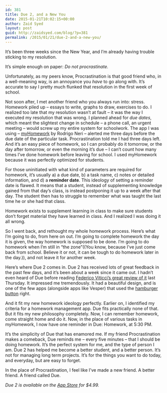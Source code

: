 ```yaml
---
id: 381
title: Due 2, and a New You
date: 2015-01-21T10:02:15+00:00
author: Zaid Syed
layout: post
guid: http://zaidsyed.com/blog/?p=381
permalink: /2015/01/21/due-2-and-a-new-you/
---
```

It&#8217;s been three weeks since the New Year, and I&#8217;m already having trouble sticking to my resolution.

It&#8217;s simple enough on paper: _Do not procrastinate._

Unfortunately, as my peers know, Procrastination is that good friend who, in a well-meaning way, is an annoyance you _have_ to go along with. It&#8217;s accurate to say I pretty much flunked that resolution in the first week of school.

Not soon after, I met another friend who you always run into: stress. Homework piled up &#8211; essays to write, graphs to draw, exercises to do. I realized too late that my resolution wasn&#8217;t at fault – it was the way I executed my resolution that was wrong. I planned ahead for _due dates_, which meant the slightest change in schedule &#8211; a phone call, an urgent meeting &#8211; would screw up my entire system for schoolwork. The app I was using &#8211; [myHomework](https://itunes.apple.com/us/app/myhomework/id303490844) by Rodrigo Neri &#8211; alerted me three days before the due date of the particular task. Procrastination told me I had three days left. And it&#8217;s an easy piece of homework, so I can probably do it tomorrow, or the day after tomorrow, or even the morning it&#8217;s due &#8211; I can&#8217;t count how many times I&#8217;ve done homework before leaving for school. I used myHomework because it was perfectly optimized for students.

For those uninitiated with what kind of parameters are required for homework, it&#8217;s usually a) a due date, b) a task name, c) notes or detailed information, and d) a **reminder date**. This ideology of setting a reminder date is flawed. It means that a student, instead of supplementing knowledge gained from that day&#8217;s class, is instead postponing it up to a week after that day. The student then has to struggle to remember what was taught the last time he or she had that class.

Homework exists to supplement learning in class to make sure students don&#8217;t forget material they have learned in class. And I realized I was doing it all wrong.

So I went back, and rethought my whole homework process. Here&#8217;s what I&#8217;m going to do, from here on out. I&#8217;m going to complete homework the day it is given, the way homework is supposed to be done. I&#8217;m going to do homework when I&#8217;m still in &#8220;the zone&#8221;((You know, because I&#8217;ve just come back from school. Believe it or not, it can be tough to do homework later in the day.)), and not leave it for another week.

Here&#8217;s where Due 2 comes in. Due 2 has received lots of great feedback in the past few days, and it&#8217;s been about a week since it came out. I hadn&#8217;t even heard of Due before reading [Federico Viticci&#8217;s great review of it](http://www.macstories.net/reviews/due-2-review-effective-reminders/) last Thursday. It impressed me tremendously. It had a beautiful design, and is one of the few apps (alongside apps like Vesper) that used the [hamburger button](http://thehamburgerbutton.com) right.

And it fit my new homework ideology perfectly. Earlier on, I identified my criteria for a homework management app. Due fits practically none of that. But it fits my new philosophy completely. Now, I can remember homework, come straight home and do it. Now, in the place of various tasks in myHomework, I now have one reminder in Due: Homework, at 5:30 PM.

It&#8217;s the simplicity of Due that has enamored me. If my friend Procrastination makes a comeback, Due reminds me &#8211; every five minutes &#8211; that I should be doing homework. It&#8217;s the perfect system for me, and the type of person I am. Due 2 has helped me become a better student, and a better person. It&#8217;s not for managing long term projects. It&#8217;s for the things you want to do today, and everyday, but are easy to forget.

In the place of Procrastination, I feel like I&#8217;ve made a new friend. A better friend. A friend called Due.

_Due 2 is available on the [App Store](https://itunes.apple.com/us/app/due-super-fast-reminders-reusable/id390017969?mt=8&uo=4&at=10l6nh&ct=ms_inline) for $4.99._